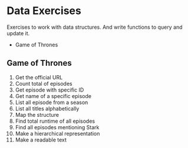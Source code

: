 # Data Exercises

Exercises to work with data structures. And write functions to query and update it.

* Game of Thrones

## Game of Thrones
1. Get the official URL
2. Count total of episodes
3. Get episode with specific ID
4. Get name of a specific episode
5. List all episode from a season
6. List all titles alphabetically
7. Map the structure
8. Find total runtime of all episodes
9. Find all episodes mentioning Stark
10. Make a hierarchical representation
11. Make a readable text